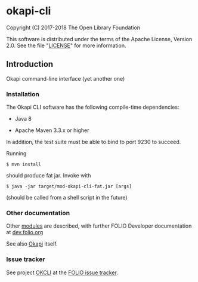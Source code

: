 # okapi-cli

Copyright (C) 2017-2018 The Open Library Foundation

This software is distributed under the terms of the Apache License,
Version 2.0. See the file "[LICENSE](LICENSE)" for more information.

## Introduction

Okapi command-line interface (yet another one)

### Installation

The Okapi CLI software has the following compile-time dependencies:

* Java 8

* Apache Maven 3.3.x or higher

In addition, the test suite must be able to bind to port 9230 to succeed.

Running

    $ mvn install

should produce fat jar. Invoke with

    $ java -jar target/mod-okapi-cli-fat.jar [args]

(should be called from a shell script in the future)

### Other documentation

Other [modules](http://dev.folio.org/source-code/#server-side) are described,
with further FOLIO Developer documentation at [dev.folio.org](http://dev.folio.org/)

See also [Okapi](https://github.com/folio-org/okapi) itself.

### Issue tracker

See project [OKCLI](https://issues.folio.org/browse/OKCLI)
at the [FOLIO issue tracker](http://dev.folio.org/community/guide-issues).

